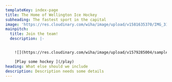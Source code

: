 ```yaml
---
templateKey: index-page
title: The Home of Wellington Ice Hockey
subheading: The fastest sport in the capital
image: 'https://res.cloudinary.com/wiha/image/upload/v1581635370/IMG_3183_jhoftu.jpg'
mainpitch:
  title: Join the team!
  description: |-


    ![](https://res.cloudinary.com/wiha/image/upload/v1579285004/sample.jpg)

    [Play some hockey ](/play)
heading: What else should we include
description: Description needs some details
---
```


